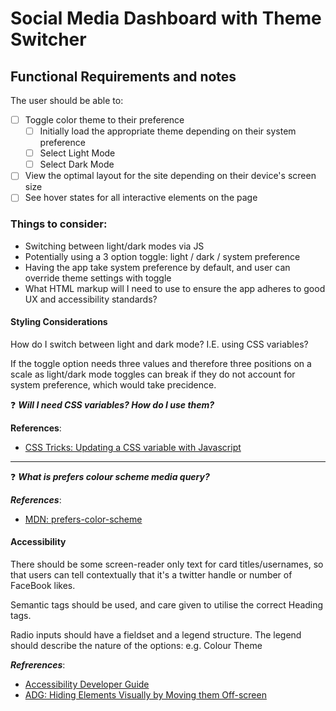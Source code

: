 # Social Media Dashboard with Theme Switcher

## Functional Requirements and notes

The user should be able to:

- [ ] Toggle color theme to their preference
    - [ ] Initially load the appropriate theme depending on their system preference
    - [ ] Select Light Mode 
    - [ ] Select Dark Mode
- [ ] View the optimal layout for the site depending on their device's screen size
- [ ] See hover states for all interactive elements on the page

### Things to consider:

- Switching between light/dark modes via JS
- Potentially using a 3 option toggle: light / dark / system preference <br />
- Having the app take system preference by default, and user can override theme settings with toggle
- What HTML markup will I need to use to ensure the app adheres to good UX and accessibility standards?

#### Styling Considerations

How do I switch between light and dark mode? I.E. using CSS variables?

If the toggle option needs three values and therefore three positions on a scale as light/dark mode toggles can break if they do not account for system preference, which would take precidence. 

❓ ***Will I need CSS variables? How do I use them?***

**References**: 
- [CSS Tricks: Updating a CSS variable with Javascript](https://css-tricks.com/updating-a-css-variable-with-javascript)

<hr />

❓ ***What is prefers colour scheme media query?***

***References***: 
- [MDN: prefers-color-scheme](https://developer.mozilla.org/en-US/docs/Web/CSS/@media/prefers-color-scheme)


#### Accessibility

There should be some screen-reader only text for card titles/usernames, so that users can tell contextually that it's a twitter handle or number of FaceBook likes. 

Semantic tags should be used, and care given to utilise the correct Heading tags.

Radio inputs should have a fieldset and a legend structure. The legend should describe the nature of the options: e.g. Colour Theme

***Refrerences***:
- [Accessibility Developer Guide](https://www.accessibility-developer-guide.com/)
- [ADG: Hiding Elements Visually by Moving them Off-screen](https://www.accessibility-developer-guide.com/examples/hiding-elements/visually/)





